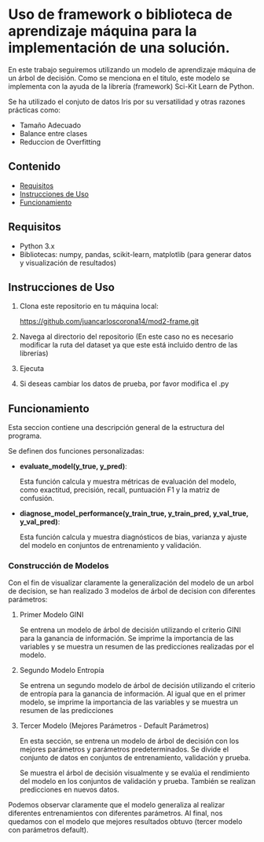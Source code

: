 # Uso de framework o biblioteca de aprendizaje máquina para la implementación de una solución.

En este trabajo seguiremos utilizando un modelo de aprendizaje máquina de un árbol de decisión. 
Como se menciona en el titulo, este modelo se implementa con la ayuda de la librería (framework) Sci-Kit Learn de Python.

Se ha utilizado el conjuto de datos Iris por su versatilidad y otras razones prácticas como:

- Tamaño Adecuado
- Balance entre clases
- Reduccion de Overfitting

## Contenido

- [Requisitos](#requisitos)
- [Instrucciones de Uso](#instrucciones-de-uso)
- [Funcionamiento](#funcionamiento)

## Requisitos

- Python 3.x
- Bibliotecas: numpy, pandas, scikit-learn, matplotlib (para generar datos y visualización de resultados)

## Instrucciones de Uso

1. Clona este repositorio en tu máquina local:

    https://github.com/juancarloscorona14/mod2-frame.git

2. Navega al directorio del repositorio (En este caso no es necesario modificar la ruta del dataset ya que este está incluido dentro de las librerías)

3. Ejecuta

4. Si deseas cambiar los datos de prueba, por favor modifica el .py

## Funcionamiento
Esta seccion contiene una descripción general de la estructura del programa.

Se definen dos funciones personalizadas:

- **evaluate_model(y_true, y_pred)**: 

    Esta función calcula y muestra métricas de evaluación del modelo, como exactitud, precisión, recall, puntuación F1 y la matriz de confusión.

- **diagnose_model_performance(y_train_true, y_train_pred, y_val_true, y_val_pred)**: 

    Esta función calcula y muestra diagnósticos de bias, varianza y ajuste del modelo en conjuntos de entrenamiento y validación.

### Construcción de Modelos

Con el fin de visualizar claramente la generalización del modelo de un arbol de decision, se han realizado 3 modelos de árbol de decision con diferentes parámetros:

1. Primer Modelo GINI

    Se entrena un modelo de árbol de decisión utilizando el criterio GINI para la ganancia de información. Se imprime la importancia de las variables y se muestra un resumen de las predicciones realizadas por el modelo.

2. Segundo Modelo Entropía

    Se entrena un segundo modelo de árbol de decisión utilizando el criterio de entropía para la ganancia de información. Al igual que en el primer modelo, se imprime la importancia de las variables y se muestra un resumen de las predicciones

3. Tercer Modelo (Mejores Parámetros - Default Parámetros)

    En esta sección, se entrena un modelo de árbol de decisión con los mejores parámetros y parámetros predeterminados. Se divide el conjunto de datos en conjuntos de entrenamiento, validación y prueba. 
    
    Se muestra el árbol de decisión visualmente y se evalúa el rendimiento del modelo en los conjuntos de validación y prueba. También se realizan predicciones en nuevos datos.

Podemos observar claramente que el modelo generaliza al realizar diferentes entrenamientos con diferentes parámetros. Al final, nos quedamos con el modelo que mejores resultados obtuvo (tercer modelo con parámetros default).